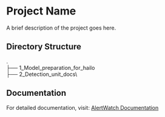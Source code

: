 # Project Name

A brief description of the project goes here.

## Directory Structure
.\
├── 1_Model_preparation_for_hailo\
├── 2_Detection_unit_docs\

## Documentation

For detailed documentation, visit: [AlertWatch Documentation](https://audiblemaple.github.io/AlertWatch/)